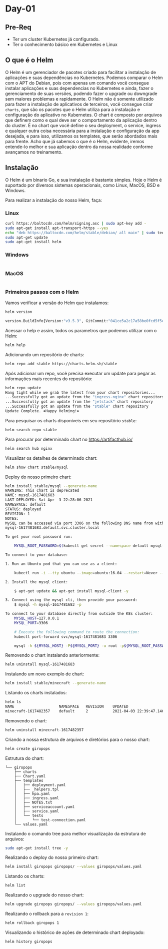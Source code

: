 # Day-01

## Pre-Req

- Ter um cluster Kubernetes já configurado.
- Ter o conhecimento básico em Kubernetes e Linux

## O que é o Helm

O Helm é um gerenciador de pacotes criado para facilitar a instalação de aplicações e suas dependências no Kubernetes. 
Podemos comparar o Helm com o APT do Debian, pois com apenas um comando você consegue instalar aplicações e suas dependencias no Kubernetes e ainda, fazer o gerenciamento de suas versões, podendo fazer o upgrade ou downgrade sem maiores problemas e rapidamente.
O Helm não é somente utilizado para fazer a instalação de aplicativos de terceiros, você consegue criar `charts`, que são os pacotes que o Helm utiliza para a instalação e configuração do aplicativo no Kubernetes.
O chart é composto por arquivos que definem como e qual deve ser o comportamento da aplicação dentro do cluster. É no chart que você define o seu deployment, o service, ingress e qualquer outra coisa necessária para a instalação e configuração da app desejada, e para isso, utilizamos os templates, que serão abordados mais para frente.
Acho que já sabemos o que é o Helm, evidente, iremos entende-lo melhor e sua aplicação dentro da nossa realidade conforme avançamos no treinamento.

## Instalação

O Helm é um bínario Go, e sua instalação é bastante simples.
Hoje o Helm é suportado por diversos sistemas operacionais, como Linux, MacOS, BSD e Windows.

Para realizar a instalação do nosso Helm, faça:

### Linux
```bash
curl https://baltocdn.com/helm/signing.asc | sudo apt-key add -
sudo apt-get install apt-transport-https --yes
echo "deb https://baltocdn.com/helm/stable/debian/ all main" | sudo tee /etc/apt/sources.list.d/helm-stable-debian.list
sudo apt-get update
sudo apt-get install helm
```

### Windows
```bash
```

### MacOS
```bash
```

### Primeiros passos com o Helm


Vamos verificar a versão do Helm que instalamos:

```bash
helm version

version.BuildInfo{Version:"v3.5.3", GitCommit:"041ce5a2c17a58be0fcd5f5e16fb3e7e95fea622", GitTreeState:"dirty", GoVersion:"go1.15.8"}
```

Acessar o help e assim, todos os parametros que podemos utilizar com o Helm:

```bash
helm help
```

Adicionando um repositório de charts:

```bash
helm repo add stable https://charts.helm.sh/stable
```

Após adicionar um repo, você precisa executar um update para pegar as informações mais recentes do repositório:

```bash
helm repo update
Hang tight while we grab the latest from your chart repositories...
...Successfully got an update from the "ingress-nginx" chart repository
...Successfully got an update from the "jetstack" chart repository
...Successfully got an update from the "stable" chart repository
Update Complete. ⎈Happy Helming!⎈
```

Para pesquisar os charts disponíveis em seu repositório `stable`:

```bash
helm search repo stable
```

Para procurar por determinado chart no https://artifacthub.io/

```bash
helm search hub nginx
```


Visualizar os detalhes de determinado chart:

```bash
helm show chart stable/mysql
```

Deploy do nosso primeiro chart:

```bash
helm install stable/mysql --generate-name
WARNING: This chart is deprecated
NAME: mysql-1617481683
LAST DEPLOYED: Sat Apr  3 22:28:06 2021
NAMESPACE: default
STATUS: deployed
REVISION: 1
NOTES:
MySQL can be accessed via port 3306 on the following DNS name from within your cluster:
mysql-1617481683.default.svc.cluster.local

To get your root password run:

    MYSQL_ROOT_PASSWORD=$(kubectl get secret --namespace default mysql-1617481683 -o jsonpath="{.data.mysql-root-password}" | base64 --decode; echo)

To connect to your database:

1. Run an Ubuntu pod that you can use as a client:

    kubectl run -i --tty ubuntu --image=ubuntu:16.04 --restart=Never -- bash -il

2. Install the mysql client:

    $ apt-get update && apt-get install mysql-client -y

3. Connect using the mysql cli, then provide your password:
    $ mysql -h mysql-1617481683 -p

To connect to your database directly from outside the K8s cluster:
    MYSQL_HOST=127.0.0.1
    MYSQL_PORT=3306

    # Execute the following command to route the connection:
    kubectl port-forward svc/mysql-1617481683 3306

    mysql -h ${MYSQL_HOST} -P${MYSQL_PORT} -u root -p${MYSQL_ROOT_PASSWORD}
```

Removendo o chart instalando anteriormente:

```bash
helm uninstall mysql-1617481683
```

Instalando um novo exemplo de chart:

```bash
helm install stable/minecraft --generate-name
```


Listando os charts instalados:

```bash
helm ls
NAME                	NAMESPACE	REVISION	UPDATED                                 	STATUS  	CHART          	APP VERSION
minecraft-1617482357	default  	2       	2021-04-03 22:39:47.146903918 +0200 CEST	deployed	minecraft-1.2.5	1.14.4     
```

Removendo o chart:

```bash
helm uninstall minecraft-1617482357
``` 

Criando a nossa estrutura de arquivos e diretórios para o nosso chart:

```bash
helm create giropops
```

Estrutura do chart:

```
└── giropops
    ├── charts
    ├── Chart.yaml
    ├── templates
    │   ├── deployment.yaml
    │   ├── _helpers.tpl
    │   ├── hpa.yaml
    │   ├── ingress.yaml
    │   ├── NOTES.txt
    │   ├── serviceaccount.yaml
    │   ├── service.yaml
    │   └── tests
    │       └── test-connection.yaml
    └── values.yaml
```

Instalando o comando tree para melhor visualização da estrutura de arquivos:

```bash
sudo apt-get install tree -y
```

Realizando o deploy do nosso primeiro chart:

```bash
helm install giropops giropops/ --values giropops/values.yaml 
```

Listando os charts:

```bash
helm list
```

Realizando o upgrade do nosso chart:

```bash
helm upgrade giropops giropops/ --values giropops/values.yaml
```

Realizando o rollback para a `revision 1`:

```bash
helm rollback giropops 1
```

Visualizando o histórico de ações de determinado chart deployado:

```bash
helm history giropops
```
